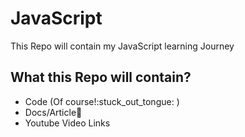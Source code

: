 # JavaScript

This Repo will contain my JavaScript learning Journey <br> 

## What this Repo will contain?
<ul>
  <li>Code (Of course!:stuck_out_tongue: )</li>
  <li>Docs/Article📖</li>
  <li>Youtube Video Links</li>
 </ul>

